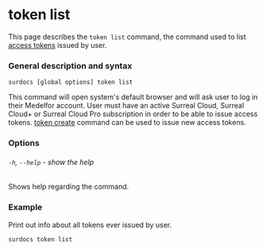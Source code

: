 # token list

This page describes the `token list` command, the command used to list [access tokens](docs/cli/global-options#access-tokens "Access tokens") issued by user.

### General description and syntax

`surdocs [global options] token list`

This command will open system's default browser and will ask user to log in their Medelfor account. User must have an active Surreal Cloud, Surreal Cloud+ or Surreal Cloud Pro subscription in order to be able to issue access tokens. [token create](docs/cli/token-create "Token create command") command can be used to issue new access tokens.

### Options

###### `-h`, `--help` - show the help

Shows help regarding the command.

### Example

Print out info about all tokens ever issued by user.

```
surdocs token list
```
